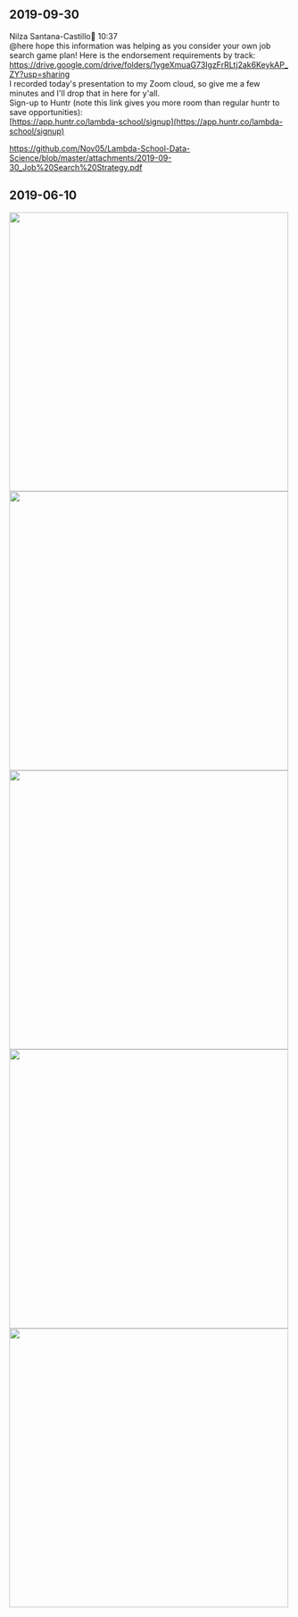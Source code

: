 

## 2019-09-30     

Nilza Santana-Castillo:palm_tree: 10:37     
@here hope this information was helping as you consider your own job search game plan! Here is the endorsement requirements by track:  
https://drive.google.com/drive/folders/1ygeXmuaG73IgzFrRLtj2ak6KeykAP_ZY?usp=sharing     
I recorded today's presentation to my Zoom cloud, so give me a few minutes and I'll drop that in here for y'all.   
Sign-up to Huntr (note this link gives you more room than regular huntr to save opportunities):   
[https://app.huntr.co/lambda-school/signup](https://app.huntr.co/lambda-school/signup)      

https://github.com/Nov05/Lambda-School-Data-Science/blob/master/attachments/2019-09-30_Job%20Search%20Strategy.pdf   

## 2019-06-10  
<img src="https://github.com/Nov05/Lambda-School-Data-Science/blob/master/pictures/ls1905_1.png?raw=true" width="500">  
<img src="https://github.com/Nov05/Lambda-School-Data-Science/blob/master/pictures/ls1905_2.png?raw=true" width="500">  
<img src="https://github.com/Nov05/Lambda-School-Data-Science/blob/master/pictures/ls1905_3.png?raw=true" width="500">  
<img src="https://github.com/Nov05/Lambda-School-Data-Science/blob/master/pictures/ls1905_4.png?raw=true" width="500">  
<img src="https://github.com/Nov05/Lambda-School-Data-Science/blob/master/pictures/ls1905_5.jpg?raw=true" width="500">  
